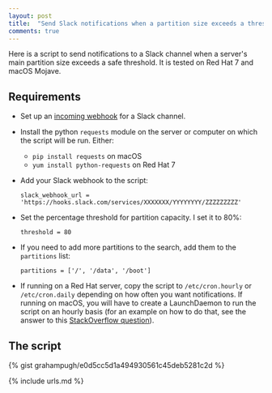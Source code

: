 ```yaml
---
layout: post
title:  "Send Slack notifications when a partition size exceeds a threshold"
comments: true
---
```


Here is a script to send notifications to a Slack channel when a server's main partition size exceeds a safe threshold. It is tested on Red Hat 7 and macOS Mojave.

## Requirements

* Set up an [incoming webhook][1] for a Slack channel.
* Install the python `requests` module on the server or computer on which the script will be run. Either:
    * `pip install requests` on macOS
    * `yum install python-requests` on Red Hat 7

* Add your Slack webhook to the script:

    ```slack_webhook_url = 'https://hooks.slack.com/services/XXXXXXX/YYYYYYYY/ZZZZZZZZZ'```

* Set the percentage threshold for partition capacity. I set it to 80%:

    ```threshold = 80```

* If you need to add more partitions to the search, add them to the `partitions` list:

    ```partitions = ['/', '/data', '/boot']```

* If running on a Red Hat server, copy the script to `/etc/cron.hourly` or `/etc/cron.daily` depending on how often you want notifications. If running on macOS, you will have to create a LaunchDaemon to run the script on an hourly basis (for an example on how to do that, see the answer to this [StackOverflow question][2]).

## The script

{% gist grahampugh/e0d5cc5d1a494930561c45deb5281c2d %}


[1]: https://api.slack.com/incoming-webhooks
[2]: https://stackoverflow.com/questions/23532954/running-a-terminal-command-every-hour

{% include urls.md %}
